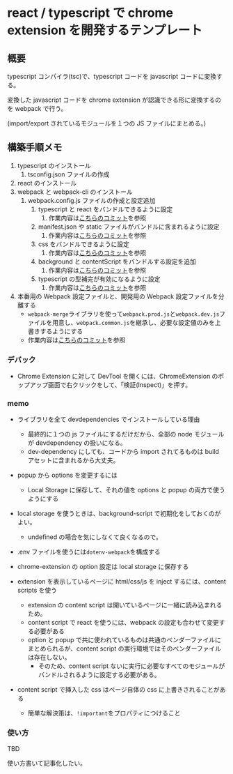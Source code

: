 # react / typescript で chrome extension を開発するテンプレート

## 概要

typescript コンパイラ(tsc)で、typescript コードを javascript コードに変換する。

変換した javascript コードを chrome extension が認識できる形に変換するのを webpack で行う。

(import/export されているモジュールを１つの JS ファイルにまとめる。)

## 構築手順メモ

1. typescript のインストール
   1. tsconfig.json ファイルの作成
2. react のインストール
3. webpack と webpack-cli のインストール
   1. webpack.config.js ファイルの作成と設定追加
      1. typescript と react をバンドルできるように設定
         1. 作業内容は[こちらのコミット](https://github.com/g-ishi/chrome-extension-boillerplate/commit/1e7ea347417c6333db4300b7848e5ce00c4b2271)を参照
      2. manifest.json や static ファイルがバンドルに含まれるように設定
         1. 作業内容は[こちらのコミット](https://github.com/g-ishi/chrome-extension-boillerplate/commit/2b2fb6f65c8cb3e1af1bd570a91ee58ac9a03c4b)を参照
      3. css をバンドルできるように設定
         1. 作業内容は[こちらのコミット](https://github.com/g-ishi/chrome-extension-boillerplate/commit/b79e385627167f4a5be731ef9a3425b913d698c1)を参照
      4. background と contentScript をバンドルする設定を追加
         1. 作業内容は[こちらのコミット](https://github.com/g-ishi/chrome-extension-boillerplate/commit/b1a09dc1c9b6f9ee5d93c94d57d81a467ef559bb)を参照
      5. typescript の型補完が有効になるように設定
         1. 作業内容は[こちらのコミット](https://github.com/g-ishi/chrome-extension-boillerplate/commit/4fd061ea66d71ba04b29952f9bf0319f4f4449c7)を参照
4. 本番用の Webpack 設定ファイルと、開発用の Webpack 設定ファイルを分離する
   - `webpack-merge`ライブラリを使って`webpack.prod.js`と`webpack.dev.js`ファイルを用意し、`webpack.common.js`を継承し、必要な設定値のみを上書きするようにする
   - 作業内容は[こちらのコミット](https://github.com/g-ishi/chrome-extension-boillerplate/commit/3df7104ad6beb830f75b2f2ec9bd9209d8976388)を参照

<!-- TODO: template側への反映 -->

### デバック

- Chrome Extension に対して DevTool を開くには、ChromeExtension のポップアップ画面で右クリックをして、「検証(Inspect)」を押す。

### memo

- ライブラリを全て devdependencies でインストールしている理由

  - 最終的に１つの js ファイルにするだけだから、全部の node モジュールが devdependency の扱いになる。
  - dev-dependency にしても、コードから import されてるものは build アセットに含まれるから大丈夫。

- popup から options を変更するには

  - Local Storage に保存して、それの値を options と popup の両方で使うようにする

- local storage を使うときは、background-script で初期化をしておくのがよい。

  - undefined の場合を気にしなくて良くなるので。

- .env ファイルを使うには`dotenv-webpack`を構成する

- chrome-extension の option 設定は local storage に保存する

- extension を表示しているページに html/css/js を inject するには、content scripts を使う

  - extension の content script は開いているページに一緒に読み込まれるため。
  - content script で react を使うには、webpack の設定も合わせて変更する必要がある
  - option と popup で共に使われているものは共通のベンダーファイルにまとめられるが、content script の実行環境ではそのベンダーファイルは存在しない。
    - そのため、content script ないに実行に必要なすべてのモジュールがバンドルされるように設定する必要がある。

- content script で挿入した css はページ自体の css に上書きされることがある
  - 簡単な解決策は、`!important`をプロパティにつけること

### 使い方

TBD

使い方書いて記事化したい。

